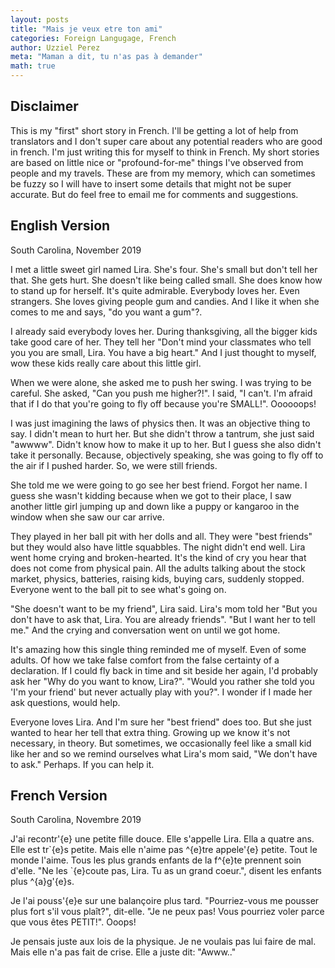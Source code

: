```yaml
---
layout: posts
title: "Mais je veux etre ton ami"
categories: Foreign Langugage, French
author: Uzziel Perez
meta: "Maman a dit, tu n'as pas à demander"
math: true
---
```


## Disclaimer
This is my "first" short story in French. I'll be getting a lot of help from translators and I don't super care about any potential readers who are good in french. I'm just writing this for myself to think in French. My short stories are based on little nice or  "profound-for-me" things I've observed from people and my travels. These are from my memory, which can sometimes be fuzzy so I will have to insert some details that might not be super accurate. But do feel free to email me for comments and suggestions.

## English Version

South Carolina, November 2019

I met a little sweet girl named Lira. She's four. She's small but don't tell her that. She gets hurt. She doesn't like being called small. She does know how to stand up for herself. It's quite admirable. Everybody loves her. Even strangers. She loves giving people gum and candies. And I like it when she comes to me and says, "do you want a gum"?.

I already said everybody loves her. During thanksgiving, all the bigger kids take good care of her. They tell her "Don't mind your classmates who tell you you are small, Lira. You have a big heart." And I just thought to myself, wow these kids really care about this little girl.

When we were alone, she asked me to push her swing. I was trying to be careful. She asked, "Can you push me higher?!". I said, "I can't. I'm afraid that if I do that you're going to fly off because you're SMALL!". Oooooops!

I was just imagining the laws of physics then. It was an objective thing to say. I didn't mean to hurt her. But she didn't throw a tantrum, she just said "awwww". Didn't know how to make it up to her. But I guess she also didn't take it personally. Because, objectively speaking, she was going to fly off to the air if I pushed harder. So, we were still friends.

She told me we were going to go see her best friend. Forgot her name. I guess she wasn't kidding because when we got to their place, I saw another little girl jumping up and down like a puppy or kangaroo in the window when she saw our car arrive.

They played in her ball pit with her dolls and all. They were "best friends" but they would also have little squabbles. The night didn't end well. Lira went home crying and broken-hearted. It's the kind of cry you hear that does not come from physical pain. All the adults talking about the stock market, physics, batteries, raising kids, buying cars, suddenly stopped. Everyone went to the ball pit to see what's going on.

"She doesn't want to be my friend", Lira said. Lira's mom told her "But you don't have to ask that, Lira. You are already friends". "But I want her to tell me." And the crying and conversation went on until we got home.

It's amazing how this single thing reminded me of myself. Even of some adults. Of how we take false comfort from the false certainty of a  declaration. If I could fly back in time and sit beside her again, I'd probably ask her "Why do you want to know, Lira?". "Would you rather she told you 'I'm your friend' but never actually play with you?". I wonder if I made her ask questions, would help.

Everyone loves Lira. And I'm sure her "best friend" does too. But she just wanted to hear her tell that extra thing. Growing up we know it's not necessary, in theory. But sometimes, we occasionally feel like a small kid like her and so we remind ourselves what Lira's mom said, "We don't have to ask." Perhaps. If you can help it.


## French Version

South Carolina, Novembre 2019

J'ai recontr'{e} une petite fille douce. Elle s'appelle Lira. Ella a quatre ans. Elle est tr\`{e}s petite. Mais elle n'aime pas \^{e}tre appele'{e} petite. Tout le monde l'aime. Tous les plus grands enfants de la f\^{e}te  prennent soin d'elle. "Ne les \`{e}coute pas, Lira. Tu as un grand coeur.", disent les enfants plus \^{a}g'{e}s.

Je l'ai pouss'{e}e sur une balançoire plus tard. "Pourriez-vous me pousser plus fort s'il vous plaît?", dit-elle. "Je ne peux pas! Vous pourriez voler parce que vous êtes PETIT!". Ooops!

Je pensais juste aux lois de la physique. Je ne voulais pas lui faire de mal. Mais elle n'a pas fait de crise. Elle a juste dit: "Awww.."
